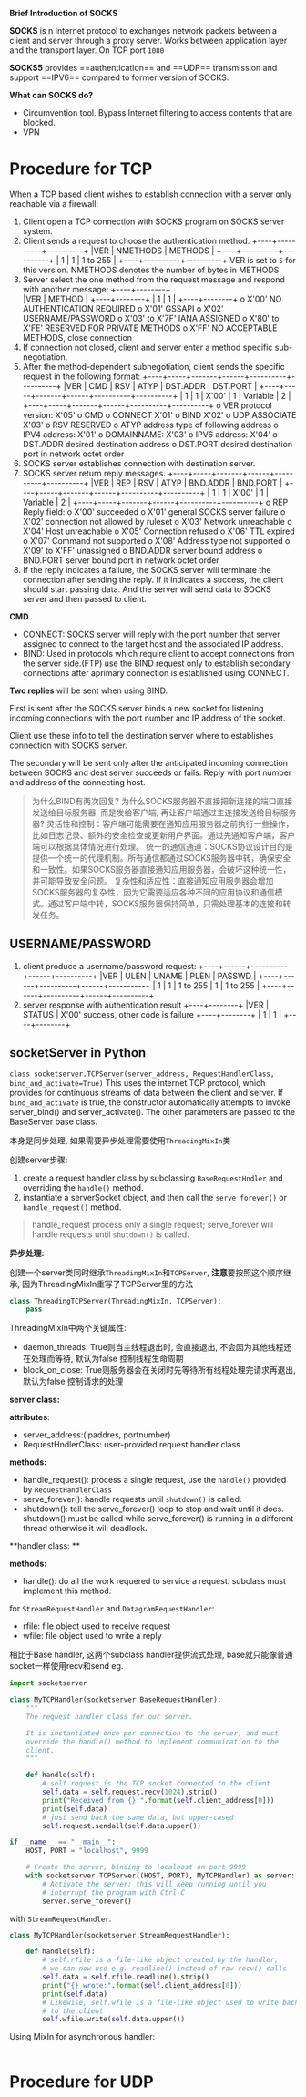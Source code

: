**Brief Introduction of SOCKS**

 **SOCKS** is n Internet protocol to exchanges network packets between a client and server through a proxy server. Works between application layer and the transport layer. On TCP port `1080`

**SOCKS5** provides ==authentication== and ==UDP== transmission and support ==IPV6== compared to former version of SOCKS.

**What can SOCKS do?**

- Circumvention tool. Bypass Internet filtering to access contents that are blocked.
- VPN

# Procedure for TCP

When a TCP based client wishes to establish connection with a server only reachable via a firewall:

1. Client open a TCP connection with SOCKS program on SOCKS server system.
2. Client sends a request to choose the authentication method.
    +----+----------+----------+
    |VER | NMETHODS | METHODS  |
    +----+----------+----------+
    | 1  |    1     | 1 to 255 |
    +----+----------+----------+
    VER is set to `5` for this version. NMETHODS denotes the number of bytes in METHODS.
3. Server select the one method from the request message and respond with another message:
    +----+--------+         
    |VER | METHOD |
    +----+--------+
    | 1  |   1    |
    +----+--------+
    o  X'00' NO AUTHENTICATION REQUIRED
    o  X'01' GSSAPI
    o  X'02' USERNAME/PASSWORD
    o  X'03' to X'7F' IANA ASSIGNED
    o  X'80' to X'FE' RESERVED FOR PRIVATE METHODS
    o  X'FF' NO ACCEPTABLE METHODS, close connection
4. If connection not closed, client and server enter a method specific sub-negotiation.
5. After the method-dependent subnegotiation, client sends the specific request in the following format:
    +----+-----+-------+------+----------+----------+
    |VER | CMD |  RSV  | ATYP | DST.ADDR | DST.PORT |
    +----+-----+-------+------+----------+----------+
    | 1  |  1  | X'00' |  1   | Variable |    2     |
    +----+-----+-------+------+----------+----------+
    o  VER    protocol version: X'05'
    o  CMD
        o  CONNECT X'01'
        o  BIND X'02'
        o  UDP ASSOCIATE X'03'
    o  RSV    RESERVED
    o  ATYP   address type of following address
        o  IPV4 address: X'01'
        o  DOMAINNAME: X'03'
        o  IPV6 address: X'04'
    o  DST.ADDR       desired destination address
    o  DST.PORT desired destination port in network octet
        order
6. SOCKS server establishes connection with destination server.
6. SOCKS server return reply messages.
    +----+-----+-------+------+----------+----------+
    |VER | REP |  RSV  | ATYP | BND.ADDR | BND.PORT |
    +----+-----+-------+------+----------+----------+
    | 1  |  1  | X'00' |  1   | Variable |    2     |
    +----+-----+-------+------+----------+----------+
    o  REP    Reply field:
        o  X'00' succeeded
        o  X'01' general SOCKS server failure
        o  X'02' connection not allowed by ruleset
        o  X'03' Network unreachable
        o  X'04' Host unreachable
        o  X'05' Connection refused
        o  X'06' TTL expired
        o  X'07' Command not supported
        o  X'08' Address type not supported
        o  X'09' to X'FF' unassigned
    o  BND.ADDR       server bound address
    o  BND.PORT       server bound port in network octet order
7. If the reply indicates a failure, the SOCKS server will terminate the connection after sending the reply. If it indicates a success, the client should start passing data. And the server will send data to SOCKS server and then passed to client.

**CMD**

- CONNECT: SOCKS server will reply with the port number that server assigned to connect to the target host and the associated IP address.
- BIND: Used in protocols which require client to accept connections from the server side.(FTP) use the BIND request only to establish secondary connections after aprimary connection is established using CONNECT.

**Two replies** will be sent when using BIND.

First is sent after the SOCKS server binds a new socket for listening incoming connections with the port number and IP address of the socket. 

Client use these info to tell the destination server where to establishes connection with SOCKS server.

The secondary will be sent only after the anticipated incoming connection between SOCKS and dest server succeeds or fails. Reply with port number and address of the connecting host.

> 为什么BIND有两次回复? 为什么SOCKS服务器不直接把新连接的端口直接发送给目标服务器, 而是发给客户端, 再让客户端通过主连接发送给目标服务器?
> 灵活性和控制：客户端可能需要在通知应用服务器之前执行一些操作，比如日志记录、额外的安全检查或更新用户界面。通过先通知客户端，客户端可以根据具体情况进行处理。
> 统一的通信通道：SOCKS协议设计目的是提供一个统一的代理机制。所有通信都通过SOCKS服务器中转，确保安全和一致性。如果SOCKS服务器直接通知应用服务器，会破坏这种统一性，并可能导致安全问题。
> 复杂性和适应性：直接通知应用服务器会增加SOCKS服务器的复杂性，因为它需要适应各种不同的应用协议和通信模式。通过客户端中转，SOCKS服务器保持简单，只需处理基本的连接和转发任务。

## USERNAME/PASSWORD

1. client produce a username/password request:
    +----+------+----------+------+----------+
    |VER | ULEN |  UNAME   | PLEN |  PASSWD  |
    +----+------+----------+------+----------+
    | 1  |  1   | 1 to 255 |  1   | 1 to 255 |
    +----+------+----------+------+----------+
2. server response with authentication result
    +----+--------+
    |VER | STATUS | X'00' success, other code is failure
    +----+--------+
    | 1  |   1    |
    +----+--------+




## socketServer in Python

`class socketserver.TCPServer(server_address, RequestHandlerClass, bind_and_activate=True)`
This uses the internet TCP protocol, which provides for continuous streams of data between the client and server. If `bind_and_activate` is true, the constructor automatically attempts to invoke server_bind() and server_activate(). The other parameters are passed to the BaseServer base class.

本身是同步处理, 如果需要异步处理需要使用`ThreadingMixIn`类

创建server步骤:
1. create a request handler class by subclassing `BaseRequestHndler` and overriding the `handle()` method.
2. instantiate a serverSocket object, and then call the `serve_forever()` or `handle_request()` method.
> handle_request process only a single request;
> serve_forever will handle requests until `shutdown()` is called.

**异步处理:**

创建一个server类同时继承`ThreadingMixIn`和`TCPServer`, **注意**要按照这个顺序继承, 因为ThreadingMixIn重写了TCPServer里的方法

```py
class ThreadingTCPServer(ThreadingMixIn, TCPServer):
    pass
```

ThreadingMixIn中两个关键属性:
- daemon_threads: True则当主线程退出时, 会直接退出, 不会因为其他线程还在处理而等待, 默认为false 控制线程生命周期
- block_on_close: True则服务器会在关闭时先等待所有线程处理完请求再退出, 默认为false 控制请求的处理

**server class:**

**attributes**: 
- server_address:(ipaddres, portnumber)
- RequestHndlerClass: user-provided request handler class

**methods:**
- handle_request(): process a single request, use the `handle()` provided by `RequestHandlerClass`
- serve_forever(): handle requests until `shutdown()` is called. 
- shutdown(): tell the serve_forever() loop to stop and wait until it does. shutdown() must be called while serve_forever() is running in a different thread otherwise it will deadlock.

**handler class: **

**methods:**
- handle(): do all the work requered to service a request. subclass must implement this method.

for `StreamRequestHandler` and `DatagramRequestHandler`:
- rfile: file object used to receive request
- wfile: file object used to write a reply

相比于Base handler, 这两个subclass handler提供流式处理, base就只能像普通socket一样使用recv和send
eg.
```py
import socketserver

class MyTCPHandler(socketserver.BaseRequestHandler):
    """
    The request handler class for our server.

    It is instantiated once per connection to the server, and must
    override the handle() method to implement communication to the
    client.
    """

    def handle(self):
        # self.request is the TCP socket connected to the client
        self.data = self.request.recv(1024).strip()
        print("Received from {}:".format(self.client_address[0]))
        print(self.data)
        # just send back the same data, but upper-cased
        self.request.sendall(self.data.upper())

if __name__ == "__main__":
    HOST, PORT = "localhost", 9999

    # Create the server, binding to localhost on port 9999
    with socketserver.TCPServer((HOST, PORT), MyTCPHandler) as server:
        # Activate the server; this will keep running until you
        # interrupt the program with Ctrl-C
        server.serve_forever()
```
with `StreamRequestHandler`:
```py
class MyTCPHandler(socketserver.StreamRequestHandler):

    def handle(self):
        # self.rfile is a file-like object created by the handler;
        # we can now use e.g. readline() instead of raw recv() calls
        self.data = self.rfile.readline().strip()
        print("{} wrote:".format(self.client_address[0]))
        print(self.data)
        # Likewise, self.wfile is a file-like object used to write back
        # to the client
        self.wfile.write(self.data.upper())
```

Using MixIn for asynchronous handler:

```py


```

# Procedure for UDP